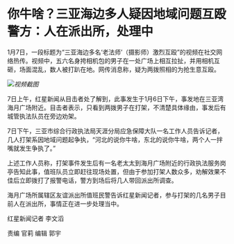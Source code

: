 # 你牛啥？三亚海边多人疑因地域问题互殴 警方：人在派出所，处理中

1月7日，一段标题为“三亚海边多名‘老法师’（摄影师）激烈互殴”的视频在社交网络热传。视频中，五六名身挎相机包的男子在一处广场上相互拉扯，并用相机互砸，场面混乱，数人被打趴在地。网传消息称，疑为两拨照相的为抢生意互殴。

![](https://inews.gtimg.com/newsapp_bt/0/15599068643/1000)_视频截图_

7日上午，红星新闻从目击者处了解到，此事发生于1月6日下午，事发地在三亚湾海月广场附近。目击者表示，只看到两拨男子在打架，不清楚具体缘由，事发后有城管执法队员在旁边劝架。

7日下午，三亚市综合行政执法局天涯分局应急保障大队一名工作人员告诉记者，几人打架系因地域问题起争执，“河北的说你牛啥，东北的说你牛啥，两个人一拌嘴就发生争执了。”

上述工作人员称，打架事件发生后有一名老太太到海月广场附近的行政执法服务岗亭告知此事，值班队员立即赶往现场处置，但由于参加打架人数众多，劝解效果不佳后立即拨打了报警电话，警方到场后将几人带回派出所调查。

海月广场所属辖区友谊派出所值班民警告诉红星新闻记者，参与打架的几名男子目前人在派出所，事情正在进一步处理当中。

红星新闻记者 李文滔

责编 官莉 编辑 郭宇


